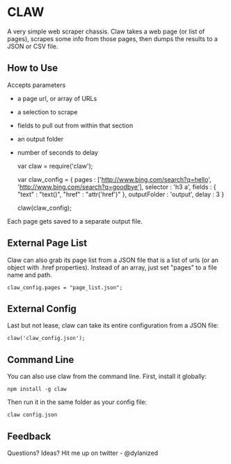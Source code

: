 CLAW
===

A very simple web scraper chassis. Claw takes a web page (or list of pages), scrapes some info from those pages, then dumps the results to a JSON or CSV file.

How to Use
---

Accepts parameters

- a page url, or array of URLs
- a selection to scrape
- fields to pull out from within that section
- an output folder
- number of seconds to delay

    var claw = require('claw');
    	
    var claw_config = {
    	pages : ['http://www.bing.com/search?q=hello', 'http://www.bing.com/search?q=goodbye'],
    	selector : 'h3 a',
    	fields : {
    		"text" : "text()",
    		"href" : "attr('href')"
    	},
    	outputFolder : 'output',
    	delay : 3
    }
    
    claw(claw_config);	
		
Each page gets saved to a separate output file.

External Page List
---
	
Claw can also grab its page list from a JSON file that is a list of urls (or an object with .href properties). Instead of an array, just set "pages" to a file name and path.	

    claw_config.pages = "page_list.json";
    
External Config
---

Last but not lease, claw can take its entire configuration from a JSON file:

    claw('claw_config.json');
    
Command Line
---

You can also use claw from the command line. First, install it globally:

    npm install -g claw

Then run it in the same folder as your config file:

    claw config.json
    
Feedback
---
    
Questions? Ideas? Hit me up on twitter - @dylanized